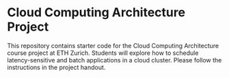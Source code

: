 # Cloud Computing Architecture Project

This repository contains starter code for the Cloud Computing Architecture course project at ETH Zurich. Students will explore how to schedule latency-sensitive and batch applications in a cloud cluster. Please follow the instructions in the project handout.
